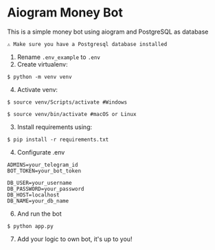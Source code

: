 # Aiogram Money Bot
This is a simple money bot using aiogram and PostgreSQL as database
```
⚠️ Make sure you have a Postgresql database installed
```
1. Rename `.env_example` to `.env`
2. Create virtualenv:
```
$ python -m venv venv
```
4. Activate venv:
```
$ source venv/Scripts/activate #Windows
```
```
$ source venv/bin/activate #macOS or Linux
```
3. Install requirements using: 
```
$ pip install -r requirements.txt
```
4. Configurate .env
```
ADMINS=your_telegram_id
BOT_TOKEN=your_bot_token

DB_USER=your_username
DB_PASSWORD=your_password
DB_HOST=localhost
DB_NAME=your_db_name
```
6. And run the bot
```
$ python app.py
```

7. Add your logic to own bot, it's up to you!
